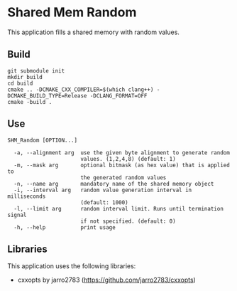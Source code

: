 # Shared Mem Random

This application fills a shared memory with random values.

## Build
```
git submodule init
mkdir build
cd build
cmake .. -DCMAKE_CXX_COMPILER=$(which clang++) -DCMAKE_BUILD_TYPE=Release -DCLANG_FORMAT=OFF
cmake -build . 
```

## Use
```
SHM_Random [OPTION...]
  
  -a, --alignment arg  use the given byte alignment to generate random 
                       values. (1,2,4,8) (default: 1)
  -m, --mask arg       optional bitmask (as hex value) that is applied to 
                       the generated random values
  -n, --name arg       mandatory name of the shared memory object
  -i, --interval arg   random value generation interval in milliseconds 
                       (default: 1000)
  -l, --limit arg      random interval limit. Runs until termination signal 
                       if not specified. (default: 0)
  -h, --help           print usage

```

## Libraries
This application uses the following libraries:
- cxxopts by jarro2783 (https://github.com/jarro2783/cxxopts)

